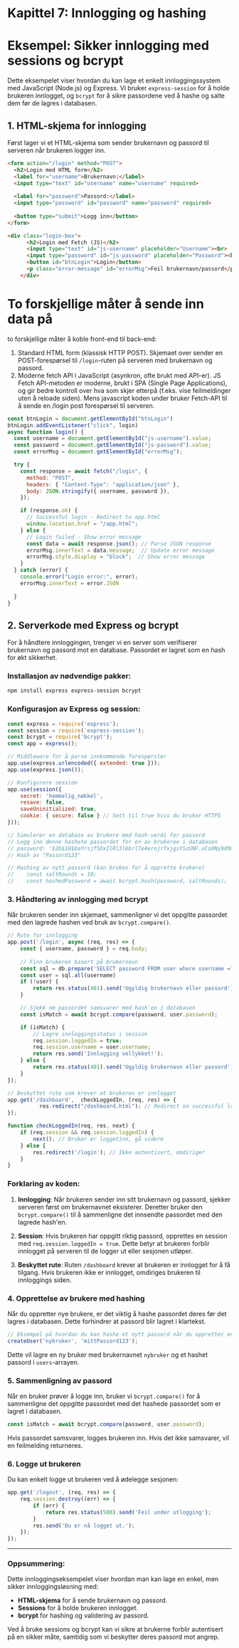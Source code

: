 # Kapittel 7: Innlogging og hashing

# Eksempel: Sikker innlogging med sessions og bcrypt

Dette eksempelet viser hvordan du kan lage et enkelt innloggingssystem med JavaScript (Node.js) og Express. Vi bruker `express-session` for å holde brukeren innlogget, og `bcrypt` for å sikre passordene ved å hashe og salte dem før de lagres i databasen.

## 1. HTML-skjema for innlogging

Først lager vi et HTML-skjema som sender brukernavn og passord til serveren når brukeren logger inn.


```html
<form action="/login" method="POST">
  <h2>Login med HTML form</h2>
  <label for="username">Brukernavn:</label>
  <input type="text" id="username" name="username" required>
  
  <label for="password">Passord:</label>
  <input type="password" id="password" name="password" required>
  
  <button type="submit">Logg inn</button>
</form>

<div class="login-box">
      <h2>Login med Fetch (JS)</h2>
      <input type="text" id="js-username" placeholder="Username"><br>
      <input type="password" id="js-password" placeholder="Password"><br>
      <button id="btnLogin">Login</button>
      <p class="error-message" id="errorMsg">Feil brukernavn/passord</p>
    </div>
```
# To forskjellige måter å sende inn data på
 to forskjellige måter å koble front-end til back-end:

1. Standard HTML form (klassisk HTTP POST). Skjemaet over sender en POST-forespørsel til `/login`-ruten på serveren med 
   brukernavn og passord.
2. Moderne fetch API i JavaScript (asynkron, ofte brukt med API-er). JS Fetch API-metoden er moderne, brukt i SPA 
   (Single Page Applications), og gir bedre kontroll over hva som skjer etterpå (f.eks. vise feilmeldinger uten å reloade siden). Mens javascript koden under bruker Fetch-API til å sende en /login post forespørsel til serveren.

```javascript
const btnLogin = document.getElementById("btnLogin")
btnLogin.addEventListener("click", login)
async function login() {
  const username = document.getElementById("js-username").value;
  const password = document.getElementById("js-password").value;
  const errorMsg = document.getElementById("errorMsg");

  try {
    const response = await fetch("/login", {
      method: "POST",
      headers: { "Content-Type": "application/json" },
      body: JSON.stringify({ username, password }),
    });

    if (response.ok) {
      // Successful login - Redirect to app.html
      window.location.href = "/app.html";
    } else {
      // Login failed - Show error message
      const data = await response.json(); // Parse JSON response
      errorMsg.innerText = data.message;  // Update error message
      errorMsg.style.display = "block";  // Show error message
    }
  } catch (error) {
    console.error("Login error:", error);
    errorMsg.innerText = error.JSON
   
  }
}
```

## 2. Serverkode med Express og bcrypt

For å håndtere innloggingen, trenger vi en server som verifiserer brukernavn og passord mot en database. Passordet er lagret som en hash for økt sikkerhet.

### Installasjon av nødvendige pakker:

```bash
npm install express express-session bcrypt
```

### Konfigurasjon av Express og session:

```javascript
const express = require('express');
const session = require('express-session');
const bcrypt = require('bcrypt');
const app = express();

// Middleware for å parse innkommende forespørsler
app.use(express.urlencoded({ extended: true }));
app.use(express.json());

// Konfigurere session
app.use(session({
    secret: 'hemmelig_nøkkel',
    resave: false,
    saveUninitialized: true,
    cookie: { secure: false } // Sett til true hvis du bruker HTTPS
}));

// Simulerer en database av brukere med hash-verdi for passord
// Legg inn denne hashete passordet for en av brukeree i databasen 
// password: '$2b$10$OaYrsjfSOxIlRl3l6brlTe4erojrTxjgsYSzUNF.uCa9Ny9XMmXoS' 
// Hash av "Passord123"

// Hashing av nytt passord (kan brukes for å opprette brukere)
//    const saltRounds = 10;
//    const hashedPassword = await bcrypt.hash(password, saltRounds);
```

### 3. Håndtering av innlogging med bcrypt

Når brukeren sender inn skjemaet, sammenligner vi det oppgitte passordet med den lagrede hashen ved bruk av `bcrypt.compare()`.

```javascript
// Rute for innlogging
app.post('/login', async (req, res) => {
    const { username, password } = req.body;
    
    // Finn brukeren basert på brukernavn
    const sql = db.prepare('SELECT password FROM user where username =?') 
    const user = sql.all(username)   
    if (!user) {
        return res.status(401).send('Ugyldig brukernavn eller passord');
    }

    // Sjekk om passordet samsvarer med hash'en i databasen
    const isMatch = await bcrypt.compare(password, user.password);

    if (isMatch) {
        // Lagre innloggingsstatus i session
        req.session.loggedIn = true;
        req.session.username = user.username;
        return res.send('Innlogging vellykket!');
    } else {
        return res.status(401).send('Ugyldig brukernavn eller passord');
    }
});

// Beskyttet rute som krever at brukeren er innlogget
app.get('/dashboard',  checkLoggedIn, (req, res) => {
          res.redirect("/dashboard.html"); // Redirect on successful login
});

function checkLoggedIn(req, res, next) {
    if (req.session && req.session.loggedIn) {
        next(); // Bruker er loggetinn, gå videre
    } else {
        res.redirect('/login'); // Ikke autentisert, omdiriger
    }
}

```

### Forklaring av koden:
1. **Innlogging**: Når brukeren sender inn sitt brukernavn og passord, sjekker serveren først om brukernavnet eksisterer. Deretter bruker den `bcrypt.compare()` til å sammenligne det innsendte passordet med den lagrede hash'en.
   
2. **Session**: Hvis brukeren har oppgitt riktig passord, opprettes en session med `req.session.loggedIn = true`. Dette betyr at brukeren forblir innlogget på serveren til de logger ut eller sesjonen utløper.

3. **Beskyttet rute**: Ruten `/dashboard` krever at brukeren er innlogget for å få tilgang. Hvis brukeren ikke er innlogget, omdiriges brukeren til innloggings siden.

### 4. Opprettelse av brukere med hashing

Når du oppretter nye brukere, er det viktig å hashe passordet deres før det lagres i databasen. Dette forhindrer at passord blir lagret i klartekst.

```javascript
// Eksempel på hvordan du kan hashe et nytt passord når du oppretter en bruker
createUser('nybruker', 'mittPassord123');
```

Dette vil lagre en ny bruker med brukernavnet `nybruker` og et hashet passord i `users`-arrayen.

### 5. Sammenligning av passord

Når en bruker prøver å logge inn, bruker vi `bcrypt.compare()` for å sammenligne det oppgitte passordet med det hashede passordet som er lagret i databasen.

```javascript
const isMatch = await bcrypt.compare(password, user.password);
```

Hvis passordet samsvarer, logges brukeren inn. Hvis det ikke samsvarer, vil en feilmelding returneres.

### 6. Logge ut brukeren

Du kan enkelt logge ut brukeren ved å ødelegge sesjonen:

```javascript
app.get('/logout', (req, res) => {
    req.session.destroy((err) => {
        if (err) {
            return res.status(500).send('Feil under utlogging');
        }
        res.send('Du er nå logget ut.');
    });
});
```

---

### Oppsummering:

Dette innloggingseksempelet viser hvordan man kan lage en enkel, men sikker innloggingsløsning med:
- **HTML-skjema** for å sende brukernavn og passord.
- **Sessions** for å holde brukeren innlogget.
- **bcrypt** for hashing og validering av passord.

Ved å bruke sessions og bcrypt kan vi sikre at brukerne forblir autentisert på en sikker måte, samtidig som vi beskytter deres passord mot angrep.